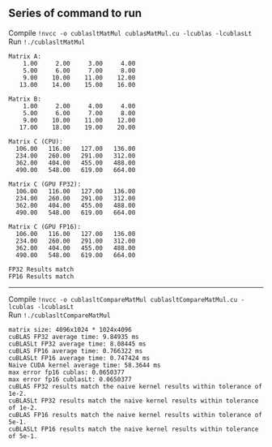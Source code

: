 Series of command to run
---

Compile
```!nvcc -o cublasltMatMul cublasMatMul.cu -lcublas -lcublasLt```<br>
Run
```!./cublasltMatMul```
```
Matrix A:
    1.00     2.00     3.00     4.00 
    5.00     6.00     7.00     8.00 
    9.00    10.00    11.00    12.00 
   13.00    14.00    15.00    16.00 

Matrix B:
    1.00     2.00     4.00     4.00 
    5.00     6.00     7.00     8.00 
    9.00    10.00    11.00    12.00 
   17.00    18.00    19.00    20.00 

Matrix C (CPU):
  106.00   116.00   127.00   136.00 
  234.00   260.00   291.00   312.00 
  362.00   404.00   455.00   488.00 
  490.00   548.00   619.00   664.00 

Matrix C (GPU FP32):
  106.00   116.00   127.00   136.00 
  234.00   260.00   291.00   312.00 
  362.00   404.00   455.00   488.00 
  490.00   548.00   619.00   664.00 

Matrix C (GPU FP16):
  106.00   116.00   127.00   136.00 
  234.00   260.00   291.00   312.00 
  362.00   404.00   455.00   488.00 
  490.00   548.00   619.00   664.00 

FP32 Results match
FP16 Results match
```
---

Compile
```!nvcc -o cublasltCompareMatMul cublasltCompareMatMul.cu -lcublas -lcublasLt```<br>
Run
```!./cublasltCompareMatMul```
```
matrix size: 4096x1024 * 1024x4096
cuBLAS FP32 average time: 9.84935 ms
cuBLASLt FP32 average time: 8.08445 ms
cuBLAS FP16 average time: 0.766322 ms
cuBLASLt FP16 average time: 0.747424 ms
Naive CUDA kernel average time: 58.3644 ms
max error fp16 cublas: 0.0650377
max error fp16 cublasLt: 0.0650377
cuBLAS FP32 results match the naive kernel results within tolerance of 1e-2.
cuBLASLt FP32 results match the naive kernel results within tolerance of 1e-2.
cuBLAS FP16 results match the naive kernel results within tolerance of 5e-1.
cuBLASLt FP16 results match the naive kernel results within tolerance of 5e-1.
```
